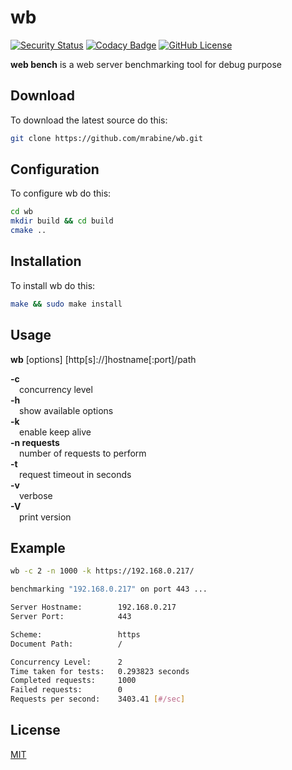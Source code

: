 # wb

[![Security Status](https://github.com/mrabine/wb/workflows/security/badge.svg)](https://github.com/mrabine/wb/security/code-scanning)
[![Codacy Badge](https://app.codacy.com/project/badge/Grade/96362326939a46bd8673b5b70f8654f7)](https://app.codacy.com/gh/mrabine/wb/dashboard?utm_source=gh&utm_medium=referral&utm_content=&utm_campaign=Badge_grade)
[![GitHub License](https://img.shields.io/badge/license-MIT-blue.svg)](https://github.com/mrabine/wb/blob/main/LICENSE)

**web bench** is a web server benchmarking tool for debug purpose

## Download

To download the latest source do this:
```bash
git clone https://github.com/mrabine/wb.git
```

## Configuration

To configure wb do this:
```bash
cd wb
mkdir build && cd build
cmake ..
```

## Installation

To install wb do this:
```bash
make && sudo make install
```

## Usage

**wb** [options] [http[s]://]hostname[:port]/path

**-c**\
&emsp;concurrency level\
**-h**\
&emsp;show available options\
**-k**\
&emsp;enable keep alive\
**-n requests**\
&emsp;number of requests to perform\
**-t**\
&emsp;request timeout in seconds\
**-v**\
&emsp;verbose\
**-V**\
&emsp;print version

## Example

```bash
wb -c 2 -n 1000 -k https://192.168.0.217/

benchmarking "192.168.0.217" on port 443 ...

Server Hostname:        192.168.0.217
Server Port:            443

Scheme:                 https
Document Path:          /

Concurrency Level:      2
Time taken for tests:   0.293823 seconds
Completed requests:     1000
Failed requests:        0
Requests per second:    3403.41 [#/sec]
```

## License

[MIT](https://choosealicense.com/licenses/mit/)

